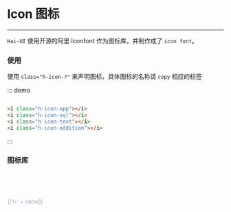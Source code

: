 <script>
  var iconList = require('@/icon.json');
  export default {
    data() {
      return {
        icons: iconList
      };
    }
  }
</script>
<style lang="stylus" scoped>
  @import "../assets/styl/var.styl"
  .demo-block
    i
     font-size:20px
     margin-left:20px
    
  .demo-icon .source > i {
    font-size: 24px;
    color: #8492a6;
    margin: 0 20px;
    font-size: 1.5em;
    vertical-align: middle;
  }

  .icon-list {
    overflow: hidden;
    list-style: none;
    padding: 0;
    border-radius: 4px;
  }
  .icon-list li {
    float: left;
    width: 16.66%;
    text-align: center;
    height: 120px;
    line-height: 120px;
    color: #666;
    font-size: 13px;
    transition: color .15s linear;
    border: 1px solid $color-border;
    margin-right: -1px;
    margin-bottom: -1px;
    span {
      display: inline-block;
      line-height: normal;
      vertical-align: middle;
      font-family: 'Helvetica Neue',Helvetica,'PingFang SC','Hiragino Sans GB','Microsoft YaHei',SimSun,sans-serif;
      color: #99a9bf;
    }
    i {
      display: block;
      font-size: 32px;
      margin-bottom: 15px;
      color: #3f536e;
    }
    &:hover {
      color: rgb(92, 182, 255);
    }
  }
</style>

# Icon 图标

----
```Hai-UI``` 使用开源的阿里 Iconfont 作为图标库，并制作成了 ```icon font```。


### 使用

使用 ```class="h-icon-?"``` 来声明图标，具体图标的名称请 ```copy``` 相应的标签

<div class="demo-block">
  <i class="h-icon-app"></i>
  <i class="h-icon-sql"></i>
  <i class="h-icon-text"></i>
  <i class="h-icon-addition"></i>
</div>

::: demo
```html

<i class="h-icon-app"></i>
<i class="h-icon-sql"></i>
<i class="h-icon-text"></i>
<i class="h-icon-addition"></i>

```
:::

### 图标库

<ul class="icon-list">
  <li v-for="name in icons" :key="name">
    <span>
      <i :class="'h-' + name"></i>
      {{'h-' + name}}
    </span>
  </li>
</ul>
